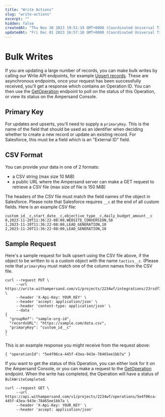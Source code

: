 ```yaml
---
title: "Write Actions"
slug: "write-actions"
excerpt: ""
hidden: false
createdAt: "Thu Nov 30 2023 19:51:19 GMT+0000 (Coordinated Universal Time)"
updatedAt: "Fri Dec 01 2023 16:57:18 GMT+0000 (Coordinated Universal Time)"
---
```

# Bulk Writes

If you are updating a large number of records, you can make bulk writes by calling our Write API endpoints, for example [Upsert records](https://docs.withampersand.com/v1.0/reference/upsertrecordsasync). These are asynchronous endpoints, once your request has been successfully received, you'll get a response which contains an Operation ID. You can then use the [GetOperation](https://docs.withampersand.com/v1.0/reference/getoperation) endpoint to poll on the status of this Operation, or view its status on the Ampersand Console.

## Primary Key

For updates and upserts, you'll need to supply a `primaryKey`. This is the name of the field that should be used as an identifier when deciding whether to create a new record or update an existing record. For Salesforce, this must be a field which is an "External ID" field.

## CSV Format

You can provide your data in one of 2 formats:

- a CSV string (max size 10 MiB)
- a public URL where the Ampersand server can make a GET request to retrieve a CSV file (max size of file is 150 MiB)

The headers of the CSV file must match the field names of the object in Salesforce. Please note that Salesforce requires `__c` at the end of all custom fields. Here is an example CSV file:

```
custom_id__c,start_date__c,objective_type__c,daily_budget_amount__c
0,2023-11-20T11:36:22-08:00,WEBSITE_CONVERSION,50
1,2023-11-20T11:36:22-08:00,LEAD_GENERATION,10
2,2023-11-20T11:36:22-08:00,LEAD_GENERATION,10
```

## Sample Request

Here's a sample request for bulk upsert using the CSV file above, if the object to be written to is a custom object with the name `tactics__c`. (Please note that `primaryKey` must match one of the column names from the CSV file.

```
curl --request PUT \
     --url https://write.withampersand.com/v1/projects/2234wf/integrations/23rsdf32/objects/tactics__c:async \
     --header 'X-Api-Key: YOUR_KEY' \
     --header 'accept: application/json' \
     --header 'content-type: application/json' \
     --data '
{
  "groupRef": "sample-org-id",
  "recordsURL": "https://sample.com/data.csv",
  "primaryKey": "custom_id__c"
}
'
```

This is an example response you might receive from the request above:

```
{ "operationId": "5e4f06ca-445f-43ea-943e-78465ee1bb7a" }
```

If you want to get the status of this Operation, you can either look for it on the Ampersand Console, or you can make a request to the [GetOperation](https://docs.withampersand.com/v1.0/reference/getoperation) endpoint. When the write has completed, the Operation will have a status of `BulkWriteCompleted`.

```
curl --request GET \
     --url https://api.withampersand.com/v1/projects/2234wf/operations/5e4f06ca-445f-43ea-943e-78465ee1bb7a \
     --header 'X-Api-Key: YOUR_KEY' \     
     --header 'accept: application/json'
```
